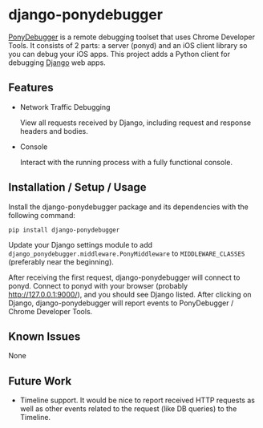 # django-ponydebugger

[PonyDebugger][pd] is a remote debugging toolset that uses Chrome Developer Tools. It consists of 2 parts: a server (ponyd) and an iOS client library so you can debug your iOS apps. This project adds a Python client for debugging [Django][django] web apps.

## Features

- Network Traffic Debugging

    View all requests received by Django, including request and response headers and bodies.

- Console

    Interact with the running process with a fully functional console.

## Installation / Setup / Usage

Install the django-ponydebugger package and its dependencies with the following command:

    pip install django-ponydebugger

Update your Django settings module to add `django_ponydebugger.middleware.PonyMiddleware` to `MIDDLEWARE_CLASSES` (preferably near the beginning).

After receiving the first request, django-ponydebugger will connect to ponyd. Connect to ponyd with your browser (probably <http://127.0.0.1:9000/>), and you should see Django listed. After clicking on Django, django-ponydebugger will report events to PonyDebugger / Chrome Developer Tools.

## Known Issues

None

## Future Work

- Timeline support. It would be nice to report received HTTP requests as well as other events related to the request (like DB queries) to the Timeline.

[django]: https://www.djangoproject.com/
[pd]: https://github.com/square/PonyDebugger
